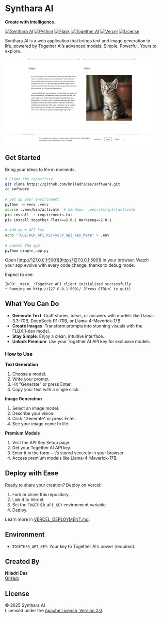 
# Synthara AI  
**Create with intelligence.**  

[![Synthara AI](https://img.shields.io/badge/Synthara_AI-7C3AED.svg?style=for-the-badge&color=white&labelColor=white)](https://github.com/bniladridas/synthara-ai) [![Python](https://img.shields.io/badge/python-3.9+-blue.svg?style=for-the-badge&logo=python&logoColor=white)](https://www.python.org) [![Flask](https://img.shields.io/badge/flask-%23000.svg?style=for-the-badge&logo=flask&logoColor=white)](https://flask.palletsprojects.com/) [![Together AI](https://img.shields.io/badge/Together_AI-API-6366f1.svg?style=for-the-badge)](https://www.together.ai) [![Vercel](https://img.shields.io/badge/vercel-%23000000.svg?style=for-the-badge&logo=vercel&logoColor=white)](https://vercel.com) [![License](https://img.shields.io/badge/license-Apache--2.0-blue.svg?style=for-the-badge)](https://opensource.org/licenses/Apache-2.0)  

Synthara AI is a web application that brings text and image generation to life, powered by Together AI’s advanced models. Simple. Powerful. Yours to explore.  

![Synthara AI Usage](static/images/usage.png)  

## Get Started  

Bring your ideas to life in moments.  

```bash
# Clone the repository
git clone https://github.com/bniladridas/software.git
cd software

# Set up your environment
python -m venv .venv
source .venv/bin/activate  # Windows: .venv\Scripts\activate
pip install -r requirements.txt
pip install together Flask==2.0.1 Werkzeug==2.0.1

# Add your API key
echo "TOGETHER_API_KEY=your_api_key_here" > .env

# Launch the app
python simple_app.py
```

Open [http://127.0.0.1:5001](http://127.0.0.1:5001) in your browser. Watch your app evolve with every code change, thanks to debug mode.  

Expect to see:  
```
INFO:__main__:Together API client initialized successfully
* Running on http://127.0.0.1:5001/ (Press CTRL+C to quit)
```

## What You Can Do  

- **Generate Text**: Craft stories, ideas, or answers with models like Llama-3.3-70B, DeepSeek-R1-70B, or Llama-4-Maverick-17B.  
- **Create Images**: Transform prompts into stunning visuals with the FLUX.1-dev model.  
- **Stay Simple**: Enjoy a clean, intuitive interface.  
- **Unlock Premium**: Use your Together AI API key for exclusive models.  

### How to Use  

**Text Generation**  
1. Choose a model.  
2. Write your prompt.  
3. Hit "Generate" or press Enter.  
4. Copy your text with a single click.  

**Image Generation**  
1. Select an image model.  
2. Describe your vision.  
3. Click "Generate" or press Enter.  
4. See your image come to life.  

**Premium Models**  
1. Visit the API Key Setup page.  
2. Get your Together AI API key.  
3. Enter it in the form—it’s stored securely in your browser.  
4. Access premium models like Llama-4-Maverick-17B.  

## Deploy with Ease  

Ready to share your creation? Deploy on Vercel:  

1. Fork or clone this repository.  
2. Link it to Vercel.  
3. Set the `TOGETHER_API_KEY` environment variable.  
4. Deploy.  

Learn more in [VERCEL_DEPLOYMENT.md](VERCEL_DEPLOYMENT.md).  

## Environment  

- `TOGETHER_API_KEY`: Your key to Together AI’s power (required).  

## Created By  

**Niladri Das**  
[GitHub](https://github.com/bniladridas)  

## License  

© 2025 Synthara AI  
Licensed under the [Apache License, Version 2.0](LICENSE).  
